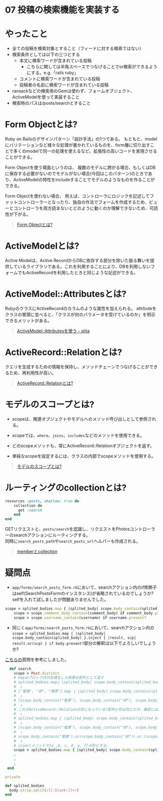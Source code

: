 # 07 投稿の検索機能を実装する

# やったこと
- 全ての投稿を検索対象とすること（フィードに対する検索ではない）
- 検索条件としては以下の三つとする
  - 本文に検索ワードが含まれている投稿
    - こちらに関しては半角スペースでつなげることでor検索ができるようにする。e.g.「rails ruby」
  - コメントに検索ワードが含まれている投稿
  - 投稿者の名前に検索ワードが含まれている投稿
- ransackなどの検索用のGemは使わず、フォームオブジェクト、ActiveModelを使って実装すること
- 検索時のパスは/posts/searchとすること

# Form Objectとは?
Ruby on Railsのデザインパターン「設計手法」の1つである。
もともと、modelにバリテーションなど様々な処理が書かれているものを、form層に切り出すことで多くのmodelで同一の処理を使えるなど、拡張性の高いコードを実現させることができる。

Form Objectを使う場面というのは、
複数のモデルに跨がる場合、もしくはDBに保存する必要がないのでモデルがない場合(今回はこのパターン)のときであり、ActiveModelの特性をincludeすることでモデルのようなものを作ることができる。

Form Objectを使わない場合、
例えば、コントローラにロジックを記述してファットコントローラーとなったり、独自の作法でフォームを作成するため、ビューとコントローラを両方読まないとどのように動くのか理解できないため、可読性が下がる。

> [Form Objectとは?](https://github.com/Shun712/Knowledges/blob/master/insta_clone/07_search/index/form_object.md)

# ActiveModelとは?
Active Modelは、Active RecordからDBに依存する部分を除いた振る舞いを提供しているライブラリである。これを利用することにより、DBを利用しないフォームでもActiveRecordを利用したときと同じような記述ができる。


# ActiveModel::Attributesとは?
RubyのクラスにActiveRecordのカラムのような属性を加えられる。
attrbuteをクラスの冒頭に並べると、「クラスが何のパラメータを受けているのか」を明示できるメリットがある。

> [ActiveModel::Attributesを使う - qiita](https://qiita.com/kazutosato/items/91c5c989f98981d06cd4)

# ActiveRecord::Relationとは?
クエリを生成するための情報を保持し、メソッドチェーンでつなげることができるため、再利用性が高い。

> [ActiveRecord::Relationとは?](https://github.com/Shun712/Knowledges/blob/master/insta_clone/07_search/index/ActiveRecord::relation.md)

# モデルのスコープとは?

- scopeは、関連オブジェクトやモデルへのメソッド呼び出しとして参照される。  

- scopeでは、`where`、`joins`、`includes`などのメソッドを使用できる。  

- どのscopeメソッドも、常にActiveRecord::Relationオブジェクトを返す。

- 単純なscopeを設定するには、クラスの内部でscopeメソッドを使用する。

> [モデルのスコープとは?](https://github.com/Shun712/Knowledges/blob/master/insta_clone/07_search/index/model_scope.md)

# ルーティングのcollectionとは?
```ruby
resources :posts, shallow: true do
    collection do
      get :search
    end
end
```
GETリクエストと、`posts/search`を認識し、リクエストをPhotosコントローラーのsearchアクションにルーティングする。  
同時に`search_posts_path`や`search_posts_url`ヘルパーも作成される。

> [memberとcollection](https://github.com/Shun712/Knowledges/blob/master/insta_clone/07_search/index/route_member_collection.md)

# 疑問点
- `app/forms/search_posts_form.rb`において、searchアクション内のif修飾子はself(SearchPostsFormのインスタンス)が省略されているのでしょうか?
selfを入れて試しましたが問題ありませんでした。
```ruby
scope = splited_bodies.map { |splited_body| scope.body_contain(splited_body) }.inject { |result, scp| result.or(scp) } if body.present?
    scope = scope.comment_body_contain(comment_body) if comment_body.present?
    scope = scope.username_contain(username) if username.present?
```

- 同じく`app/forms/search_posts_form.rb`において、searchアクション内の`scope = splited_bodies.map { |splited_body| scope.body_contain(splited_body) }.inject { |result, scp| result.or(scp) } if body.present?`部分の解釈は以下でよろしいでしょうか?

[こちらの](https://tech-essentials.work/questions/160)質問を参考にしました。

```ruby
  def search
    scope = Post.distinct
    # mapはブロック内の処理をした結果を配列として返す
    # splited_bodies.map｛ |splited_body| scope.body_contain(splited_body) }
    #  ↓
    # ["電車", "卵", "携帯"].map ｛ |splited_body| scope.body_contain(splited_body) }
    #  ↓
    # [scope.body_contain("電車"), scope.body_contain("卵"), scope.body_contain("携帯")]
    #  ↓
    # これがActiveRecord::Relationの形になっている(配列と形は同じだが、厳密には配列ではない)。例えば、[[a, b, c], [d, e], [f]]。
    #  ↓
    # splited_bodies.map { |splited_body| scope.body_contain(splited_body) }.inject { |result, scp| result.or(scp) }
    #  ↓
    # [scope.body_contain("電車"), scope.body_contain("卵"), scope.body_contain("携帯")].inject { |result, scp| result.or(scp) }
    #  ↓
    # scope.body_contain("電車").or(scope.body_contain("卵")).or.(scope.body_contain("携帯"))
    #  ↓
    # injectメソッドで[a ,b, c, d, e, f]の形にする。
    scope = splited_bodies.map { |splited_body| scope.body_contain(splited_body) }.inject { |result, scp| result.or(scp) } if body.present?
    .
    .
    .
 end

private

def splited_bodies
  body.strip.split(/[[:blank:]]+/)
end
```